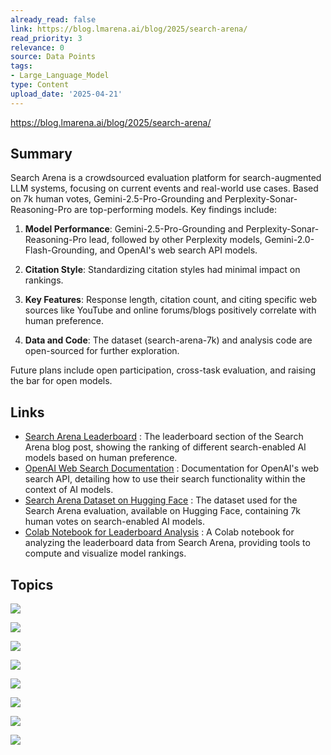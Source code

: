 ```yaml
---
already_read: false
link: https://blog.lmarena.ai/blog/2025/search-arena/
read_priority: 3
relevance: 0
source: Data Points
tags:
- Large_Language_Model
type: Content
upload_date: '2025-04-21'
---
```


https://blog.lmarena.ai/blog/2025/search-arena/
## Summary

Search Arena is a crowdsourced evaluation platform for search-augmented LLM systems, focusing on current events and real-world use cases. Based on 7k human votes, Gemini-2.5-Pro-Grounding and Perplexity-Sonar-Reasoning-Pro are top-performing models. Key findings include:

1. **Model Performance**: Gemini-2.5-Pro-Grounding and Perplexity-Sonar-Reasoning-Pro lead, followed by other Perplexity models, Gemini-2.0-Flash-Grounding, and OpenAI's web search API models.

2. **Citation Style**: Standardizing citation styles had minimal impact on rankings.

3. **Key Features**: Response length, citation count, and citing specific web sources like YouTube and online forums/blogs positively correlate with human preference.

4. **Data and Code**: The dataset (search-arena-7k) and analysis code are open-sourced for further exploration.

Future plans include open participation, cross-task evaluation, and raising the bar for open models.
## Links

- [Search Arena Leaderboard](https://blog.lmarena.ai/blog/2025/search-arena/?ref=news.lmarena.ai#leaderboard) : The leaderboard section of the Search Arena blog post, showing the ranking of different search-enabled AI models based on human preference.
- [OpenAI Web Search Documentation](https://platform.openai.com/docs/guides/tools-web-search?api-mode=chat&ref=news.lmarena.ai) : Documentation for OpenAI's web search API, detailing how to use their search functionality within the context of AI models.
- [Search Arena Dataset on Hugging Face](https://huggingface.co/datasets/lmarena-ai/search-arena-v1-7k?ref=news.lmarena.ai) : The dataset used for the Search Arena evaluation, available on Hugging Face, containing 7k human votes on search-enabled AI models.
- [Colab Notebook for Leaderboard Analysis](https://colab.research.google.com/drive/1h7rR7rhePBPuIfaWsVNlW87kv3DLibPS?usp=sharing&ref=news.lmarena.ai) : A Colab notebook for analyzing the leaderboard data from Search Arena, providing tools to compute and visualize model rankings.

## Topics

![](topics/Platform/Search%20Arena)

![](topics/Dataset/search%20arena%207k)

![](topics/Concept/Search%20Augmented%20LLM%20Systems)

![](topics/Concept/Citation%20Style%20Control)

![](topics/Concept/Bradley%20Terry%20Model)

![](topics/Concept/Response%20Length)

![](topics/Concept/Citation%20Count)

![](topics/Concept/Citation%20Source%20Categories)